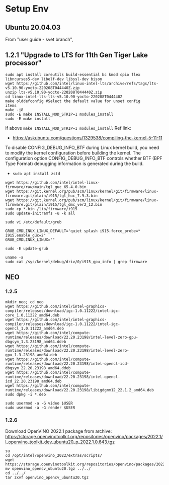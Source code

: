 # Setup Env

## Ubuntu 20.04.03

From "user guide - svet branch", 
## 1.2.1 "Upgrade to LTS for 11th Gen Tiger Lake processor"

```
sudo apt install coreutils build-essential bc kmod cpio flex libncurses5-dev libelf-dev libssl-dev bison
wget https://github.com/intel/linux-intel-lts/archive/refs/tags/lts-v5.10.90-yocto-220208T044440Z.zip
unzip lts-v5.10.90-yocto-220208T044440Z.zip
cd linux-intel-lts-lts-v5.10.90-yocto-220208T044440Z
make olddefconfig #Select the default value for unset config
items
make -j8
sudo -E make INSTALL_MOD_STRIP=1 modules_install
sudo -E make install
```

If above ```make INSTALL_MOD_STRIP=1 modules_install```
Ref link:
* https://askubuntu.com/questions/1329538/compiling-the-kernel-5-11-11

To disable CONFIG_DEBUG_INFO_BTF during Linux kernel build, you need to modify the kernel configuration before building the kernel. The configuration option CONFIG_DEBUG_INFO_BTF controls whether BTF (BPF Type Format) debugging information is generated during the build.


* ```sudo apt install zstd```

```
wget https://github.com/intel/intel-linux-firmware/raw/main/tgl_guc_65.4.0.bin
wget https://git.kernel.org/pub/scm/linux/kernel/git/firmware/linux-firmware.git/plain/i915/tgl_huc_7.9.3.bin
wget https://git.kernel.org/pub/scm/linux/kernel/git/firmware/linux-firmware.git/plain/i915/tgl_dmc_ver2_12.bin
sudo cp *.bin /lib/firmware/i915
sudo update-initramfs -u -k all
```


```
sudo vi /etc/default/grub

GRUB_CMDLINUX_LINUX_DEFAULT='quiet splash i915.force_probe=* i915.enable_guc=2"
GRUB_CMDLINUX_LINUX=""

sudo -E update-grub
```


```
uname -a
sudo cat /sys/kernel/debug/driv/0/i915_gpu_info | grep firmware
```


## NEO

### 1.2.5
```
mkdir neo; cd neo
wget https://github.com/intel/intel-graphics-compiler/releases/download/igc-1.0.11222/intel-igc-core_1.0.11222_amd64.deb
wget https://github.com/intel/intel-graphics-compiler/releases/download/igc-1.0.11222/intel-igc-opencl_1.0.11222_amd64.deb
wget https://github.com/intel/compute-runtime/releases/download/22.20.23198/intel-level-zero-gpu-dbgsym_1.3.23198_amd64.ddeb
wget https://github.com/intel/compute-runtime/releases/download/22.20.23198/intel-level-zero-gpu_1.3.23198_amd64.deb
wget https://github.com/intel/compute-runtime/releases/download/22.20.23198/intel-opencl-icd-dbgsym_22.20.23198_amd64.ddeb
wget https://github.com/intel/compute-runtime/releases/download/22.20.23198/intel-opencl-icd_22.20.23198_amd64.deb
wget https://github.com/intel/compute-runtime/releases/download/22.20.23198/libigdgmm12_22.1.2_amd64.deb
sudo dpkg -i *.deb
```


```
sudo usermod -a -G video $USER
sudo usermod -a -G render $USER
```


### 1.2.6

Download OpenVINO 2022.1 package from archive:
https://storage.openvinotoolkit.org/repositories/openvino/packages/2022.1/l_openvino_toolkit_dev_ubuntu20_p_2022.1.0.643.tgz


```
su
cd /opt/intel/openvino_2022/extras/scripts/
wget https://storage.openvinotoolkit.org/repositories/openvino/packages/2022.1/opencv/openvino_opencv_ubuntu20.tgz
mv openvino_opencv_ubuntu20.tgz ../../
cd ../../
tar zxvf openvino_opencv_ubuntu20.tgz
```